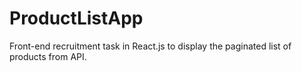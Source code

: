 # ProductListApp
Front-end recruitment task in React.js to display the paginated list of products from API.
